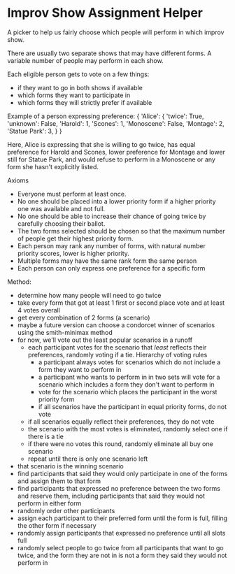 # Improv Show Assignment Helper
A picker to help us fairly choose which people will perform in which improv show.

There are usually two separate shows that may have different forms. A variable number of people may perform in each show.

Each eligible person gets to vote on a few things:
- if they want to go in both shows if available
- which forms they want to participate in
- which forms they will strictly prefer if available

Example of a person expressing preference:
{
  'Alice': {
    'twice': True,
    'unknown': False,
    'Harold': 1,
    'Scones': 1,
    'Monoscene': False,
    'Montage': 2,
    'Statue Park': 3,
  }
}

Here, Alice is expressing that she is willing to go twice, has equal preference for Harold and Scones, lower preference for Montage and lower still for Statue Park, and would refuse to perform in a Monoscene or any form she hasn't explicitly listed.

Axioms
- Everyone must perform at least once.
- No one should be placed into a lower priority form if a higher priority one was available and not full.
- No one should be able to increase their chance of going twice by carefully choosing their ballot.
- The two forms selected should be chosen so that the maximum number of people get their highest priority form.
- Each person may rank any number of forms, with natural number priority scores, lower is higher priority.
- Multiple forms may have the same rank form the same person
- Each person can only express one preference for a specific form

Method:
- determine how many people will need to go twice
- take every form that got at least 1 first or second place vote and at least 4 votes overall
- get every combination of 2 forms (a scenario)
- maybe a future version can choose a condorcet winner of scenarios using the smith-minimax method
- for now, we'll vote out the least popular scenarios in a runoff
  - each participant votes for the scenario that _least_ reflects their preferences, randomly voting if a tie. Hierarchy of voting rules
    - a participant always votes for scenarios which do not include a form they want to perform in
    - a participant who wants to perform in in two sets will vote for a scenario which includes a form they don't want to perform in
    - vote for the scenario which places the participant in the worst priority form
    - if all scenarios have the participant in equal priority forms, do not vote
  - if all scenarios equally reflect their preferences, they do not vote
  - the scenario with the most votes is eliminated, randomly select one if there is a tie
  - if there were no votes this round, randomly eliminate all buy one scenario
  - repeat until there is only one scenario left
- that scenario is the winning scenario
- find participants that said they would only participate in one of the forms and assign them to that form
- find participants that expressed no preference between the two forms and reserve them, including participants that said they would not perform in either form
- randomly order other participants
- assign each participant to their preferred form until the form is full, filling the other form if necessary
- randomly assign participants that expressed no preference until all slots full
- randomly select people to go twice from all participants that want to go twice, and the form they are not in is not a form they said they would not perform in
